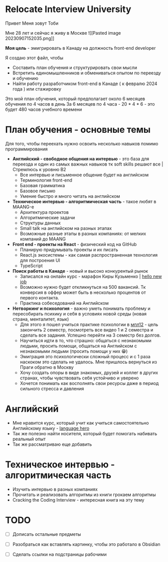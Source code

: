 
# Relocate Interview University

Привет
Меня зовут Тоби

Мне 28 лет и сейчас я живу в Москве
![[Pasted image 20230907152035.png]]

**Моя цель** - эмигрировать в Канаду на должность front-end developer

Я создаю этот файл, чтобы
* Составить план обучения и структурировать свои мысли
* Встретить единомышленников и обмениваться опытом по переезду и обучению
* Найти работу разработчиком front-end в Канаде ( к февралю 2024 года ) или стажировку

Это мой план обучения, который предполагает около 6 месяцев обучения по 4 часов в день
За 6 месяцев по 4 часа - 20 * 4 * 6 - это будет 480 часов учебного времени

# План обучения - основные темы

Для того, чтобы переехать нужно освоить несколько навыков помимо программирования

* **Английский - свободное общения на интервью** - это база для переезда и один из самых важных навыков тк soft skills решают все | Стремлюсь к уровню B2
	* Все интервью и письменное общение будет на английском
	* Терминология front-end
	* Базовая грамматика
	* Базовое письмо
	* Умение быстро и много читать на английском
* **Техническое интервью - алгоритмическая часть** - такое любят в MAANG-е
	* Архитектура проектов
	* Алгоритмические задачи
	* Структуры данных
	* Small talk на английском на разных этапах
	* Возможные разные этапы в разных компаниях: от мелких компаний до MAANG
* **Front end - проекты на React** - физический код на GitHub
	* Планирую придумывать проекты и их писать
	* React.js экосистемы - как самая распространенная технология для построения UI
	* TypeScript
* **Поиск работы в Канаде**  - новый и высоко конкурентый рынок
	* Записался на онлайн курс - марафон Киры Кузьменко | [hello new job](https://hellonewjob.org/#price)
	* Возможно нужно будет откликнуться на 500 вакансий. Тк конверсия в оффер может быть в несколько процентов от первого контакта.
	* Практика собеседований на Английском
* **Нетворкинг и психология** - важно уметь понимать проблему и пересобирать психику и себя в условиях новой среды (новая страна, менталитет, язык)
	* Для этого я пошел учиться практике психологии в [мпл12](https://mpl12.ru/) - цель закончить 2 семестр, посмотреть все видео 1 и 2 семестра и сделать все задания. Успешно перейти на 3 семестр без долгов.
	* Научиться идти в то, что страшно: общаться с незнакомыми людьми, просить помощи, общаться на Английском с незнакомыми людьми (просить помощи у них 😁)
	* Эмиграция это психологически сложный процесс и с 1 раза наскоком это сделать не удалось. Мне пришлось вернуться из Праги обратно в Москву
	* Хочу создать опоры в виде знакомых, друзей и коллег в других странах, чтобы чувствовать себя устойчиво и уверено
	* Хочется понимать как восполнять свои ресурсы даже в период сильного стресса и давления



# Английский

- Мне нравится курс, который учит как учиться самостоятельно Английскому языку - [language hero](https://lh12.ru/product/english-main/)
- Так же полезно найти носителя, который будет помогать набивать реальный опыт
- Так же рассматриваю еще добавить 

# Техническое интервью - алгоритмическая часть

* Изучить интервью в разных компаниях
* Прочитать и реализовать алгоритмы из книги грокаем алгоритмы
* Cracking the Coding Interview - интересная книга на эту тему



# TODO

- [ ] Дописать остальные предметы
- [ ] Разобраться как вставлять картинку, чтобы это работало в Obsidian
- [ ] Сделать ссылки на подстраницы рабочими











